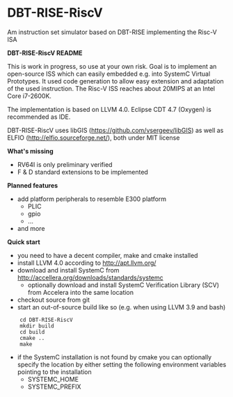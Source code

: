 # DBT-RISE-RiscV
Am instruction set simulator based on DBT-RISE implementing the Risc-V ISA

**DBT-RISE-RiscV README**

This is work in progress, so use at your own risk. Goal is to implement an open-source ISS which can easily embedded e.g. into SystemC Virtual Prototypes. It used code generation to allow easy extension and adaptation of the used instruction.
The Risc-V ISS reaches about 20MIPS at an Intel Core i7-2600K.

The implementation is based on LLVM 4.0. Eclipse CDT 4.7 (Oxygen) is recommended as IDE.

DBT-RISE-RiscV uses libGIS (https://github.com/vsergeev/libGIS) as well as ELFIO (http://elfio.sourceforge.net/), both under MIT license 

**What's missing**

* RV64I is only preliminary verified
* F & D standard extensions to be implemented

**Planned features**

* add platform peripherals to resemble E300 platform
  * PLIC
  * gpio
  * ...
* and more

**Quick start**

* you need to have a decent compiler, make and cmake installed
* install LLVM 4.0 according to http://apt.llvm.org/
* download and install SystemC from http://accellera.org/downloads/standards/systemc
  * optionally download and install SystemC Verification Library (SCV) from Accelera into the same location
* checkout source from git
* start an out-of-source build like so (e.g. when using LLVM 3.9 and bash)
```    
    cd DBT-RISE-RiscV
    mkdir build
    cd build
    cmake ..
    make
```
* if the SystemC installation is not found by cmake you can optionally specify the location by either setting the following environment variables pointing to the installation
  - SYSTEMC_HOME
  - SYSTEMC_PREFIX
  